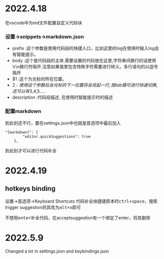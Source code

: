 # 2022.4.18

在vscode中为md文件配置自定义代码块

### 设置->snippets->markdown.json

- prefix :这个参数是使用代码段的快捷入口，比如这里的log在使用时输入Iog会有智能提示。
- body :这个是代码段的主体.需要设置的代码放在这里,字符串间换行的话使用\r\n换行符隔开.注意如果值里包含特殊字符需要进行转义。多行语句的以逗号隔开
- $1 :这个为光标的所在位置。
- $2 :使用这个参数后会光标的下一位置将会另起一行,按tab键可进行快速切换,还可以有$3,$4,$5.....
- description :代码段描述, 在使用时智能提示时的描述

### 配置markdown

到此刻还不行，要在settings.json中也就是首选项中最后加入

```
"[markdown]": {
        "editor.quickSuggestions": true
    },
```

到此刻才可以进行代码补全

# 2022.4.19

## hotkeys binding

设置->首选项->Keyboard Shortcuts
代码补全快捷键原本时<kbd>ctrl+space</kbd>，搜索trigger suggestion将其改为<kbd>alt+x</kbd>即可

不想用<kbd>enter</kbd>补全代码，在acceptsuggestion有一个绑定了enter，将其删除

# 2022.5.9

Changed a lot in settings.json and keybindings.json